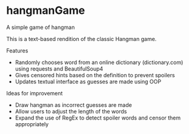 # hangmanGame
A simple game of hangman

This is a text-based rendition of the classic Hangman game.

Features
* Randomly chooses word from an online dictionary (dictionary.com) using requests and BeautifulSoup4
* Gives censored hints based on the definition to prevent spoilers
* Updates textual interface as guesses are made using OOP

Ideas for improvement
* Draw hangman as incorrect guesses are made
* Allow users to adjust the length of the words
* Expand the use of RegEx to detect spoiler words and censor them appropriately
